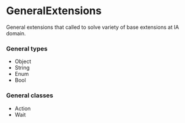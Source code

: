 
# GeneralExtensions
General extensions that called to solve variety of base extensions at IA domain.


### General types
- Object
- String
- Enum
- Bool

### General classes
- Action
- Wait
